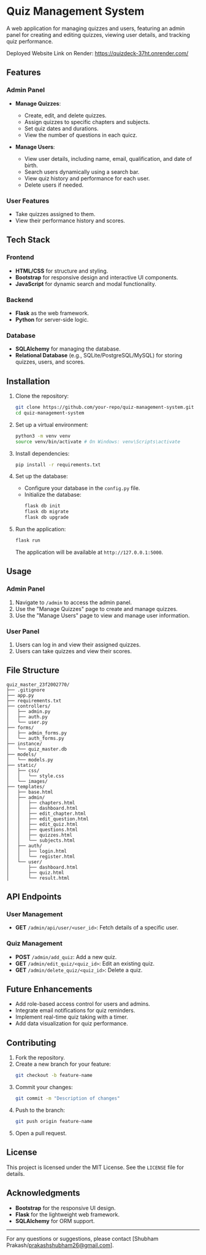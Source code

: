 # Quiz Management System

A web application for managing quizzes and users, featuring an admin panel for creating and editing quizzes, viewing user details, and tracking quiz performance.

Deployed Website Link on Render:
https://quizdeck-37ht.onrender.com/

## Features

### Admin Panel
- **Manage Quizzes**:
  - Create, edit, and delete quizzes.
  - Assign quizzes to specific chapters and subjects.
  - Set quiz dates and durations.
  - View the number of questions in each quicz.

- **Manage Users**:
  - View user details, including name, email, qualification, and date of birth.
  - Search users dynamically using a search bar.
  - View quiz history and performance for each user.
  - Delete users if needed.

### User Features
- Take quizzes assigned to them.
- View their performance history and scores.

## Tech Stack

### Frontend
- **HTML/CSS** for structure and styling.
- **Bootstrap** for responsive design and interactive UI components.
- **JavaScript** for dynamic search and modal functionality.

### Backend
- **Flask** as the web framework.
- **Python** for server-side logic.

### Database
- **SQLAlchemy** for managing the database.
- **Relational Database** (e.g., SQLite/PostgreSQL/MySQL) for storing quizzes, users, and scores.

## Installation

1. Clone the repository:
   ```bash
   git clone https://github.com/your-repo/quiz-management-system.git
   cd quiz-management-system
   ```

2. Set up a virtual environment:
   ```bash
   python3 -m venv venv
   source venv/bin/activate # On Windows: venv\Scripts\activate
   ```

3. Install dependencies:
   ```bash
   pip install -r requirements.txt
   ```

4. Set up the database:
   - Configure your database in the `config.py` file.
   - Initialize the database:
     ```bash
     flask db init
     flask db migrate
     flask db upgrade
     ```

5. Run the application:
   ```bash
   flask run
   ```
   The application will be available at `http://127.0.0.1:5000`.

## Usage

### Admin Panel
1. Navigate to `/admin` to access the admin panel.
2. Use the "Manage Quizzes" page to create and manage quizzes.
3. Use the "Manage Users" page to view and manage user information.

### User Panel
1. Users can log in and view their assigned quizzes.
2. Users can take quizzes and view their scores.

## File Structure

```
quiz_master_23f2002770/
├── .gitignore
├── app.py
├── requirements.txt
├── controllers/
│   ├── admin.py
│   ├── auth.py
│   └── user.py
├── forms/
│   ├── admin_forms.py
│   └── auth_forms.py
├── instance/
│   └── quiz_master.db
├── models/
│   └── models.py
├── static/
│   ├── css/
│   │   └── style.css
│   └── images/
├── templates/
│   ├── base.html
│   ├── admin/
│   │   ├── chapters.html
│   │   ├── dashboard.html
│   │   ├── edit_chapter.html
│   │   ├── edit_question.html
│   │   ├── edit_quiz.html
│   │   ├── questions.html
│   │   ├── quizzes.html
│   │   └── subjects.html
│   ├── auth/
│   │   ├── login.html
│   │   └── register.html
│   └── user/
│       ├── dashboard.html
│       ├── quiz.html
│       └── result.html
```

## API Endpoints

### User Management
- **GET** `/admin/api/user/<user_id>`: Fetch details of a specific user.

### Quiz Management
- **POST** `/admin/add_quiz`: Add a new quiz.
- **GET** `/admin/edit_quiz/<quiz_id>`: Edit an existing quiz.
- **GET** `/admin/delete_quiz/<quiz_id>`: Delete a quiz.

## Future Enhancements
- Add role-based access control for users and admins.
- Integrate email notifications for quiz reminders.
- Implement real-time quiz taking with a timer.
- Add data visualization for quiz performance.

## Contributing
1. Fork the repository.
2. Create a new branch for your feature:
   ```bash
   git checkout -b feature-name
   ```
3. Commit your changes:
   ```bash
   git commit -m "Description of changes"
   ```
4. Push to the branch:
   ```bash
   git push origin feature-name
   ```
5. Open a pull request.

## License
This project is licensed under the MIT License. See the `LICENSE` file for details.

## Acknowledgments
- **Bootstrap** for the responsive UI design.
- **Flask** for the lightweight web framework.
- **SQLAlchemy** for ORM support.

---
For any questions or suggestions, please contact [Shubham Prakash/prakashshubham26@gmail.com].

